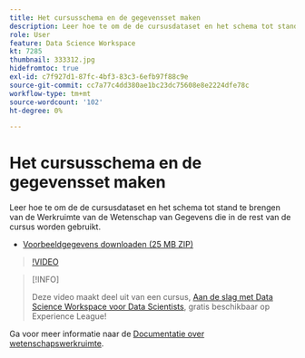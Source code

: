 ```yaml
---
title: Het cursusschema en de gegevensset maken
description: Leer hoe te om de de cursusdataset en het schema tot stand te brengen van de Werkruimte van de Wetenschap van Gegevens die in de rest van de cursus worden gebruikt.
role: User
feature: Data Science Workspace
kt: 7285
thumbnail: 333312.jpg
hidefromtoc: true
exl-id: c7f927d1-87fc-4bf3-83c3-6efb97f88c9e
source-git-commit: cc7a77c4dd380ae1bc23dc75608e8e2224dfe78c
workflow-type: tm+mt
source-wordcount: '102'
ht-degree: 0%

---
```


# Het cursusschema en de gegevensset maken

Leer hoe te om de de cursusdataset en het schema tot stand te brengen van de Werkruimte van de Wetenschap van Gegevens die in de rest van de cursus worden gebruikt.

* [Voorbeeldgegevens downloaden (25 MB ZIP)](../assets/DSW-course-sample-assets.zip)

>[!VIDEO](https://video.tv.adobe.com/v/333312?quality=12&learn=on)

>[!INFO]
>
> Deze video maakt deel uit van een cursus, [Aan de slag met Data Science Workspace voor Data Scientists](https://experienceleague.adobe.com/?recommended=ExperiencePlatform-U-1-2021.1.dsw), gratis beschikbaar op Experience League!

Ga voor meer informatie naar de [Documentatie over wetenschapswerkruimte](https://experienceleague.adobe.com/docs/experience-platform/data-science-workspace/home.html).